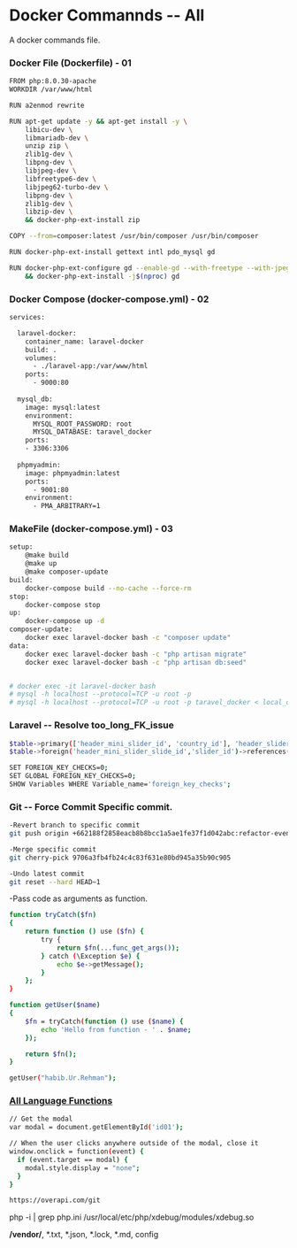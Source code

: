 
# Docker Commannds -- All

A docker commands file.

### Docker File (Dockerfile) - 01
```bash
FROM php:8.0.30-apache
WORKDIR /var/www/html

RUN a2enmod rewrite

RUN apt-get update -y && apt-get install -y \
    libicu-dev \
    libmariadb-dev \
    unzip zip \
    zlib1g-dev \
    libpng-dev \
    libjpeg-dev \
    libfreetype6-dev \
    libjpeg62-turbo-dev \
    libpng-dev \
    zlib1g-dev \
    libzip-dev \
    && docker-php-ext-install zip

COPY --from=composer:latest /usr/bin/composer /usr/bin/composer

RUN docker-php-ext-install gettext intl pdo_mysql gd

RUN docker-php-ext-configure gd --enable-gd --with-freetype --with-jpeg \
    && docker-php-ext-install -j$(nproc) gd
```

### Docker Compose (docker-compose.yml) - 02
```bash
services:

  laravel-docker:
    container_name: laravel-docker
    build: .
    volumes:
      - ./laravel-app:/var/www/html
    ports:
      - 9000:80
  
  mysql_db:
    image: mysql:latest
    environment:
      MYSQL_ROOT_PASSWORD: root
      MYSQL_DATABASE: taravel_docker
    ports:
    - 3306:3306
  
  phpmyadmin:
    image: phpmyadmin:latest
    ports:
      - 9001:80
    environment:
      - PMA_ARBITRARY=1
```
### MakeFile (docker-compose.yml) - 03
```bash
setup:
	@make build
	@make up 
	@make composer-update
build:
	docker-compose build --no-cache --force-rm
stop:
	docker-compose stop
up:
	docker-compose up -d
composer-update:
	docker exec laravel-docker bash -c "composer update"
data:
	docker exec laravel-docker bash -c "php artisan migrate"
	docker exec laravel-docker bash -c "php artisan db:seed"


# docker exec -it laravel-docker bash
# mysql -h localhost --protocol=TCP -u root -p
# mysql -h localhost --protocol=TCP -u root -p taravel_docker < local_dbname
```


### Laravel -- Resolve too_long_FK_issue
```bash
$table->primary(['header_mini_slider_id', 'country_id'], 'header_slider_id_country_id');
$table->foreign('header_mini_slider_slide_id','slider_id')->references('id')->on('header_mini_slider_slides');

SET FOREIGN_KEY_CHECKS=0;
SET GLOBAL FOREIGN_KEY_CHECKS=0;
SHOW Variables WHERE Variable_name='foreign_key_checks';
```
### Git -- Force Commit Specific commit.
```bash
-Revert branch to specific commit
git push origin +662188f2858eacb8b8bcc1a5ae1fe37f1d042abc:refactor-event-module

-Merge specific commit
git cherry-pick 9706a3fb4fb24c4c83f631e80bd945a35b90c905

-Undo latest commit
git reset --hard HEAD~1
```
-Pass code as arguments as function.
```bash
function tryCatch($fn)
{
    return function () use ($fn) {
        try {
            return $fn(...func_get_args());
        } catch (\Exception $e) {
            echo $e->getMessage();
        }
    };
}

function getUser($name)
{
    $fn = tryCatch(function () use ($name) {
        echo 'Hello from function - ' . $name;
    });

    return $fn();
}

getUser("habib.Ur.Rehman");
```
### [All Language Functions](https://overapi.com/git)
```bash
// Get the modal
var modal = document.getElementById('id01');

// When the user clicks anywhere outside of the modal, close it
window.onclick = function(event) {
  if (event.target == modal) {
    modal.style.display = "none";
  }
}

https://overapi.com/git
```
php -i | grep php.ini
/usr/local/etc/php/xdebug/modules/xdebug.so


**/vendor/**, *.txt, *.json, *.lock, *.md, config

